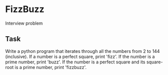 # FizzBuzz
Interview problem


## Task

Write a python program that iterates through all the numbers from 2 to 144 (inclusive).
If a number is a perfect square, print 'fizz'.
If the number is a prime number, print 'buzz'.
If the number is a perfect square and its square-root is a prime number, print 'fizzbuzz'.